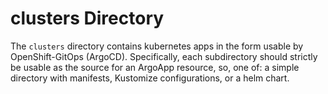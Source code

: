 
# clusters Directory

The `clusters` directory contains kubernetes apps in the form usable by
OpenShift-GitOps (ArgoCD). Specifically, each subdirectory should strictly be
usable as the source for an ArgoApp resource, so, one of: a simple directory
with manifests, Kustomize configurations, or a helm chart.
